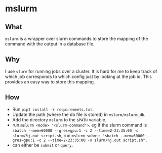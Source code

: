 # mslurm

## What 

`mslurm` is a wrapper over slurm commands to store the mapping of the command with the output in a database file.

## Why

I use `slurm` for running jobs over a cluster. It is hard for me to keep track of which job corresponds to which config just by looking at the job id. This provides an easy way to store this mapping.

## How

* Run `pip3 install -r requirements.txt`.
* Update the path (where the db file is stored) in `mslurm/mslurm_db`. 
* Add the directory `mslurm` to the `$PATH` variable.
* run `mslurm <mode> "<slurm-command">`. eg if the slurm command is `sbatch --mem=60000 --gres=gpu:1 -c 2 --time=2-23:35:00 -o slurm/%j.out script.sh`, run `mslurm submit "sbatch --mem=60000 --gres=gpu:1 -c 2 --time=2-23:35:00 -o slurm/%j.out script.sh".`
* <mode> can either be `submit` or `query`.
